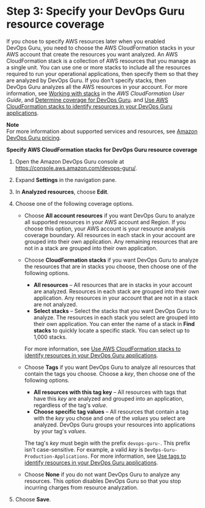 # Step 3: Specify your DevOps Guru resource coverage<a name="choose-coverage"></a>

If you chose to specify AWS resources later when you enabled DevOps Guru, you need to choose the AWS CloudFormation stacks in your AWS account that create the resources you want analyzed\. An AWS CloudFormation stack is a collection of AWS resources that you manage as a single unit\. You can use one or more stacks to include all the resources required to run your operational applications, then specify them so that they are analyzed by DevOps Guru\. If you don't specify stacks, then DevOps Guru analyzes all the AWS resources in your account\. For more information, see [Working with stacks](https://docs.aws.amazon.com/AWSCloudFormation/latest/UserGuide/stacks.html) in the *AWS CloudFormation User Guide*, and [Determine coverage for DevOps Guru](setting-up.md#setting-up-determine-coverage)\. and [Use AWS CloudFormation stacks to identify resources in your DevOps Guru applications](working-with-cfn-stacks.md)\.

**Note**  
For more information about supported services and resources, see [Amazon DevOps Guru pricing](http://aws.amazon.com/devops-guru/pricing/)\.

**Specify AWS CloudFormation stacks for DevOps Guru resource coverage**

1. Open the Amazon DevOps Guru console at [https://console\.aws\.amazon\.com/devops\-guru/](https://console.aws.amazon.com/devops-guru/)\.

1. Expand **Settings** in the navigation pane\. 

1. In **Analyzed resources**, choose **Edit**\.

1. Choose one of the following coverage options\. 
   + Choose **All account resources** if you want DevOps Guru to analyze all supported resources in your AWS account and Region\. If you choose this option, your AWS account is your resource analysis coverage boundary\. All resources in each stack in your account are grouped into their own application\. Any remaining resources that are not in a stack are grouped into their own application\.
   + Choose **CloudFormation stacks** if you want DevOps Guru to analyze the resources that are in stacks you choose, then choose one of the following options\.
     + **All resources** – All resources that are in stacks in your account are analyzed\. Resources in each stack are grouped into their own application\. Any resources in your account that are not in a stack are not analyzed\.
     + **Select stacks** – Select the stacks that you want DevOps Guru to analyze\. The resources in each stack you select are grouped into their own application\. You can enter the name of a stack in **Find stacks** to quickly locate a specific stack\. You can select up to 1,000 stacks\.

     For more information, see [Use AWS CloudFormation stacks to identify resources in your DevOps Guru applications](working-with-cfn-stacks.md)\.
   + Choose **Tags** if you want DevOps Guru to analyze all resources that contain the tags you choose\. Choose a *key*, then choose one of the following options\. 
     + **All resources with this tag key** – All resources with tags that have this *key* are analyzed and grouped into an application, regardless of the tag's *value*\.
     + **Choose specific tag values** – All resources that contain a tag with the *key* you chose and one of the *values* you select are analyzed\. DevOps Guru groups your resources into applications by your tag's *values*\.

     The tag's *key* must begin with the prefix `devops-guru-`\. This prefix isn't case\-sensitive\. For example, a valid *key* is `DevOps-Guru-Production-Applications`\. For more information, see [Use tags to identify resources in your DevOps Guru applications](working-with-resource-tags.md)\.
   +  Choose **None** if you do not want DevOps Guru to analyze any resources\. This option disables DevOps Guru so that you stop incurring charges from resource analyzation\.

1. Choose **Save**\. 
